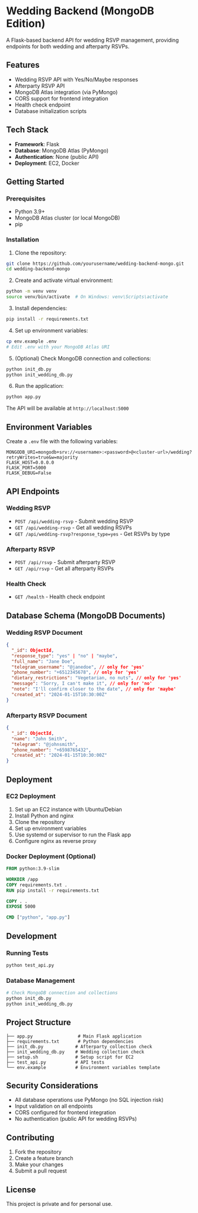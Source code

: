 # Wedding Backend (MongoDB Edition)

A Flask-based backend API for wedding RSVP management, providing endpoints for both wedding and afterparty RSVPs.

## Features

- Wedding RSVP API with Yes/No/Maybe responses
- Afterparty RSVP API
- MongoDB Atlas integration (via PyMongo)
- CORS support for frontend integration
- Health check endpoint
- Database initialization scripts

## Tech Stack

- **Framework**: Flask
- **Database**: MongoDB Atlas (PyMongo)
- **Authentication**: None (public API)
- **Deployment**: EC2, Docker

## Getting Started

### Prerequisites

- Python 3.9+
- MongoDB Atlas cluster (or local MongoDB)
- pip

### Installation

1. Clone the repository:
```bash
git clone https://github.com/yourusername/wedding-backend-mongo.git
cd wedding-backend-mongo
```

2. Create and activate virtual environment:
```bash
python -m venv venv
source venv/bin/activate  # On Windows: venv\Scripts\activate
```

3. Install dependencies:
```bash
pip install -r requirements.txt
```

4. Set up environment variables:
```bash
cp env.example .env
# Edit .env with your MongoDB Atlas URI
```

5. (Optional) Check MongoDB connection and collections:
```bash
python init_db.py
python init_wedding_db.py
```

6. Run the application:
```bash
python app.py
```

The API will be available at `http://localhost:5000`

## Environment Variables

Create a `.env` file with the following variables:

```env
MONGODB_URI=mongodb+srv://<username>:<password>@<cluster-url>/wedding?retryWrites=true&w=majority
FLASK_HOST=0.0.0.0
FLASK_PORT=5000
FLASK_DEBUG=False
```

## API Endpoints

### Wedding RSVP
- `POST /api/wedding-rsvp` - Submit wedding RSVP
- `GET /api/wedding-rsvp` - Get all wedding RSVPs
- `GET /api/wedding-rsvp?response_type=yes` - Get RSVPs by type

### Afterparty RSVP
- `POST /api/rsvp` - Submit afterparty RSVP
- `GET /api/rsvp` - Get all afterparty RSVPs

### Health Check
- `GET /health` - Health check endpoint

## Database Schema (MongoDB Documents)

### Wedding RSVP Document
```json
{
  "_id": ObjectId,
  "response_type": "yes" | "no" | "maybe",
  "full_name": "Jane Doe",
  "telegram_username": "@janedoe", // only for 'yes'
  "phone_number": "+6512345678", // only for 'yes'
  "dietary_restrictions": "Vegetarian, no nuts", // only for 'yes'
  "message": "Sorry, I can't make it", // only for 'no'
  "note": "I'll confirm closer to the date", // only for 'maybe'
  "created_at": "2024-01-15T10:30:00Z"
}
```

### Afterparty RSVP Document
```json
{
  "_id": ObjectId,
  "name": "John Smith",
  "telegram": "@johnsmith",
  "phone_number": "+6598765432",
  "created_at": "2024-01-15T10:30:00Z"
}
```

## Deployment

### EC2 Deployment

1. Set up an EC2 instance with Ubuntu/Debian
2. Install Python and nginx
3. Clone the repository
4. Set up environment variables
5. Use systemd or supervisor to run the Flask app
6. Configure nginx as reverse proxy

### Docker Deployment (Optional)

```dockerfile
FROM python:3.9-slim

WORKDIR /app
COPY requirements.txt .
RUN pip install -r requirements.txt

COPY . .
EXPOSE 5000

CMD ["python", "app.py"]
```

## Development

### Running Tests
```bash
python test_api.py
```

### Database Management
```bash
# Check MongoDB connection and collections
python init_db.py
python init_wedding_db.py
```

## Project Structure

```
├── app.py                 # Main Flask application
├── requirements.txt       # Python dependencies
├── init_db.py            # Afterparty collection check
├── init_wedding_db.py    # Wedding collection check
├── setup.sh              # Setup script for EC2
├── test_api.py           # API tests
└── env.example           # Environment variables template
```

## Security Considerations

- All database operations use PyMongo (no SQL injection risk)
- Input validation on all endpoints
- CORS configured for frontend integration
- No authentication (public API for wedding RSVPs)

## Contributing

1. Fork the repository
2. Create a feature branch
3. Make your changes
4. Submit a pull request

## License

This project is private and for personal use. 